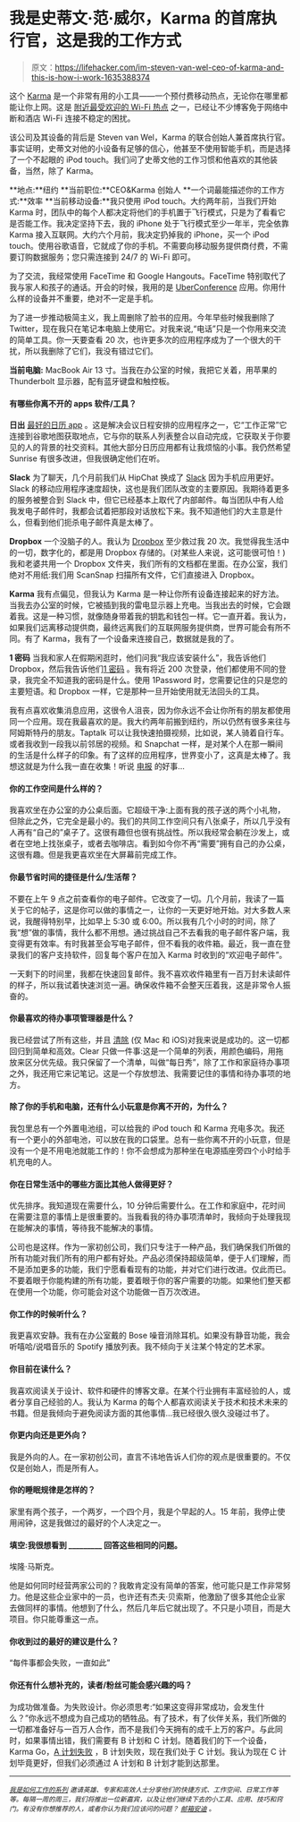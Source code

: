 # 我是史蒂文·范·威尔，Karma 的首席执行官，这是我的工作方式

> 原文：<https://lifehacker.com/im-steven-van-wel-ceo-of-karma-and-this-is-how-i-work-1635388374>

这个 [Karma](https://yourkarma.com/) 是一个非常有用的小工具——一个预付费移动热点，无论你在哪里都能让你上网。这是 [附近最受欢迎的 Wi-Fi 热点](https://lifehacker.com/five-best-mobile-hotspots-1523254435) 之一，已经让不少博客免于网络中断和酒店 Wi-Fi 连接不稳定的困扰。



该公司及其设备的背后是 Steven van Wel，Karma 的联合创始人兼首席执行官。事实证明，史蒂文对他的小设备有足够的信心，他甚至不使用智能手机，而是选择了一个不起眼的 iPod touch。我们问了史蒂文他的工作习惯和他喜欢的其他装备，当然，除了 Karma。

**地点:**纽约
**当前职位:**CEO&Karma 创始人
**一个词最能描述你的工作方式:**效率
**当前移动设备:**我只使用 iPod touch。大约两年前，当我们开始 Karma 时，团队中的每个人都决定将他们的手机置于飞行模式，只是为了看看它是否能工作。我决定坚持下去，我的 iPhone 处于飞行模式至少一年半，完全依靠 Karma 接入互联网。大约六个月前，我决定扔掉我的 iPhone，买一个 iPod touch。使用谷歌语音，它就成了你的手机。不需要向移动服务提供商付费，不需要订购数据服务；您只需连接到 24/7 的 Wi-Fi 即可。

为了交流，我经常使用 FaceTime 和 Google Hangouts。FaceTime 特别取代了我与家人和孩子的通话。开会的时候，我用的是 [UberConference](https://www.uberconference.com/) 应用。你用什么样的设备并不重要，绝对不一定是手机。

为了进一步推动极简主义，我上周删除了脸书的应用。今年早些时候我删除了 Twitter，现在我只在笔记本电脑上使用它。对我来说,“电话”只是一个你用来交流的简单工具。你一天要查看 20 次，也许更多次的应用程序成为了一个很大的干扰，所以我删除了它们，我没有错过它们。

**当前电脑:** MacBook Air 13 寸。当我在办公室的时候，我把它关着，用苹果的 Thunderbolt 显示器，配有蓝牙键盘和触控板。

#### 有哪些你离不开的 apps 软件/工具？

**日出**
[最好的日历 app](http://lifehacker.com/sunrise-is-a-smart-calendar-that-puts-important-info-fr-5985267) 。这是解决会议日程安排的应用程序之一，它“工作正常”它连接到谷歌地图获取地点，它与你的联系人列表整合以自动完成，它获取关于你要见的人的背景的社交资料。其他大部分日历应用都有让我烦恼的小事。我仍然希望 Sunrise 有很多改进，但我很确定他们在听。

**Slack**
为了聊天，几个月前我们从 HipChat 换成了 [Slack](http://slack.com) 因为手机应用更好。Slack 的移动应用程序速度超快，这也是我们团队改变的主要原因。我期待着更多的服务被整合到 Slack 中，但它已经基本上取代了内部邮件。每当团队中有人给我发电子邮件时，我都会试着把那段对话放松下来。我不知道他们的大主意是什么，但看到他们扼杀电子邮件真是太棒了。

**Dropbox**
一个没脑子的人。我认为 [Dropbox](https://lifehacker.com/seven-downloads-and-extensions-to-make-dropbox-even-mor-1533124676) 至少救过我 20 次。我觉得我生活中的一切，数字化的，都是用 Dropbox 存储的。(对某些人来说，这可能很可怕！)我和老婆共用一个 Dropbox 文件夹，我们所有的文档都在里面。在办公室，我们绝对不用纸:我们用 ScanSnap 扫描所有文件，它们直接进入 Dropbox。

**Karma**
我有点偏见，但我认为 Karma 是一种让你所有设备连接起来的好方法。当我去办公室的时候，它被插到我的雷电显示器上充电。当我出去的时候，它会跟着我。这是一种习惯，就像随身带着我的钥匙和钱包一样。它一直开着。我认为，如果我们远离移动提供商，最终远离我们的互联网服务提供商，世界可能会有所不同。有了 Karma，我有了一个设备来连接自己，数据就是我的了。

**1 密码**
当我和家人在假期闲逛时，他们问我“我应该安装什么”，我告诉他们 Dropbox，然后我告诉他们[1 密码](https://lifehacker.com/1password-gets-sharing-security-enhancements-wi-fi-sy-1440608966) 。我有将近 200 次登录，他们都使用不同的登录，我完全不知道我的密码是什么。使用 1Password 时，您需要记住的只是您的主要短语。和 Dropbox 一样，它是那种一旦开始使用就无法回头的工具。

我有点喜欢收集消息应用，这很令人沮丧，因为你永远不会让你所有的朋友都使用同一个应用。现在我最喜欢的是。我大约两年前搬到纽约，所以仍然有很多来往与阿姆斯特丹的朋友。Taptalk 可以让我快速拍摄视频，比如说，某人骑着自行车。或者我收到一段我以前邻居的视频。和 Snapchat 一样，是对某个人在那一瞬间的生活是什么样子的印象。有了这样的应用程序，世界变小了，这真是太棒了。我想这就是为什么我一直在收集！听说 [电报](https://telegram.org/) 的好事...

#### 你的工作空间是什么样的？

我喜欢坐在办公室的办公桌后面。它超级干净:上面有我的孩子送的两个小礼物，但除此之外，它完全是最小的。我们的共同工作空间只有八张桌子，所以几乎没有人再有“自己的”桌子了。这很有趣但也很有挑战性。所以我经常会躺在沙发上，或者在空地上找张桌子，或者去咖啡店。看到如今你不再“需要”拥有自己的办公桌，这很有趣。但是我更喜欢坐在大屏幕前完成工作。

#### 你最节省时间的捷径是什么/生活帮？

不要在上午 9 点之前查看你的电子邮件。它改变了一切。几个月前，我读了一篇关于它的帖子，这是你可以做的事情之一，让你的一天更好地开始。对大多数人来说，我醒得特别早，比如早上 5:30 或 6:00。所以我有几个小时的时间，除了我“想”做的事情，我什么都不用想。通过挑战自己不去看我的电子邮件客户端，我变得更有效率。有时我甚至会写电子邮件，但不看我的收件箱。最近，我一直在登录我们的客户支持软件，回复每个客户在加入 Karma 时收到的“欢迎电子邮件”。

一天剩下的时间里，我都在快速回复邮件。我不喜欢收件箱里有一百万封未读邮件的样子，所以我试着快速浏览一遍。确保收件箱不会整天压着我，这是非常令人振奋的。

#### 你最喜欢的待办事项管理器是什么？

我已经尝试了所有这些，并且 [清除](https://lifehacker.com/clear-for-iphone-updated-for-ios-7-with-a-tweaked-inter-1434443416) (仅 Mac 和 iOS)对我来说是成功的。这一切都回归到简单和高效。Clear 只做一件事:这是一个简单的列表，用颜色编码，用拖放来区分优先级。我只保留了一个清单，叫做“每日秀”，除了工作和家庭待办事项之外，我还用它来记笔记。这是一个存放想法、我需要记住的事情和待办事项的地方。

#### 除了你的手机和电脑，还有什么小玩意是你离不开的，为什么？

我包里总有一个外置电池组，可以给我的 iPod touch 和 Karma 充电多次。我还有一个更小的外部电池，可以放在我的口袋里。总有一些你离不开的小玩意，但是没有一个是不用电池就能工作的！你不会想成为那种坐在电源插座旁四个小时给手机充电的人。

#### 你在日常生活中的哪些方面比其他人做得更好？

优先排序。我知道现在需要什么，10 分钟后需要什么。在工作和家庭中，花时间在需要注意的事情上是很重要的。当我看我的待办事项清单时，我倾向于处理我现在能解决的事情，等待我不能解决的事情。

公司也是这样。作为一家初创公司，我们只专注于一种产品，我们确保我们所做的所有功能对我们所有的用户都有好处。产品必须保持超级简单，便于人们理解，而不是添加更多的功能，我们宁愿看看现有的功能，并对它们进行改进。仅此而已。不要着眼于你能构建的所有功能，要着眼于你的客户需要的功能。如果他们整天都在使用一个功能，你可能会对这个功能做一百万次改进。

#### 你工作的时候听什么？

我更喜欢安静。我有在办公室戴的 Bose 噪音消除耳机。如果没有静音功能，我会听嘻哈/说唱音乐的 Spotify 播放列表。我不倾向于关注某个特定的艺术家。

#### 你目前在读什么？

我喜欢阅读关于设计、软件和硬件的博客文章。在某个行业拥有丰富经验的人，或者分享自己经验的人。我认为 Karma 的每个人都喜欢阅读关于技术和技术未来的书籍。但是我倾向于避免阅读方面的其他事情...我已经很久很久没碰过书了。

#### 你更内向还是更外向？

我是外向的人。在一家初创公司，直言不讳地告诉人们你的观点是很重要的。不仅仅是创始人，而是所有人。

#### 你的睡眠规律是怎样的？

家里有两个孩子，一个两岁，一个四个月，我是个早起的人。15 年前，我停止使用闹钟，这是我做过的最好的个人决定之一。

#### 填空:我很想看到 _________ 回答这些相同的问题。

埃隆·马斯克。

他是如何同时经营两家公司的？我敢肯定没有简单的答案，他可能只是工作非常努力。他是这些企业家中的一员，也许还有杰夫·贝索斯，他激励了很多其他企业家去做同样的事情。他想到了什么，然后几年后它就出现了。不只是小项目，而是大项目。你只能尊重这一点。

#### 你收到过的最好的建议是什么？

“每件事都会失败，一直如此”

#### 你还有什么想补充的，读者/粉丝可能会感兴趣的吗？

为成功做准备。为失败设计。你必须思考:“如果这变得非常成功，会发生什么？”你永远不想成为自己成功的牺牲品。有了技术，有了伙伴关系，我们所做的一切都准备好与一百万人合作，而不是我们今天拥有的成千上万的客户。与此同时，如果事情出错，我们需要有 B 计划和 C 计划。随着我们的下一个设备，Karma Go，[A 计划失败](https://blog.yourkarma.com/when-will-karma-lte-launch) ，B 计划失败，现在我们处于 C 计划。我认为现在 C 计划毕竟更好，但我们必须通过 A 计划和 B 计划才能到达那里。

* * *

<small></small>*[<small>*我是如何工作的系列*</small>](http://lifehacker.com/how-i-work/) <small>*邀请英雄、专家和高效人士分享他们的快捷方式、工作空间、日常工作等等。每隔一周的周三，我们将推出一位新嘉宾，以及让他们继续下去的小工具、应用、技巧和窍门。有没有你想推荐的人，或者你认为我们应该问的问题？*</small> [<small>*邮箱安迪*</small>](mailto:andy@lifehacker.com) <small>*。*</small>*
